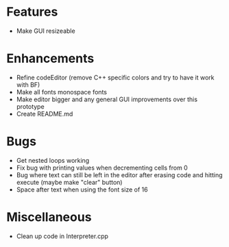 # Features
* Make GUI resizeable

# Enhancements
* Refine codeEditor (remove C++ specific colors and try to have it work with BF)
* Make all fonts monospace fonts
* Make editor bigger and any general GUI improvements over this prototype
* Create README.md

# Bugs
* Get nested loops working
* Fix bug with printing values when decrementing cells from 0
* Bug where text can still be left in the editor after erasing code and hitting execute (maybe make "clear" button)
* Space after text when using the font size of 16


# Miscellaneous
* Clean up code in Interpreter.cpp
